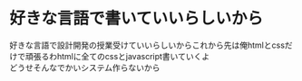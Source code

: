 <h1>好きな言語で書いていいらしいから</h1>
<p>好きな言語で設計開発の授業受けていいらしいからこれから先は俺htmlとcssだけで頑張るわhtmlに全てのcssとjavascript書いていくよ<br>どうせそんなでかいシステム作らないから</p>
